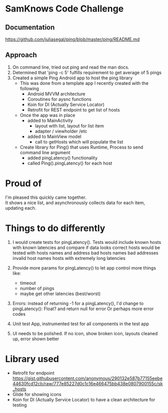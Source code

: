 # SamKnows Code Challenge

## Documentation
https://github.com/juliasegal/ping/blob/master/ping/README.md

 
## Approach
1. On command line, tried out ping and read the man docs.
2. Determined that 'ping -c 5' fulfills requirement to get average of 5 pings
3. Created a simple Ping Android app to host the ping library
    - This was done from a template app I recently created with the following 
        - Android MVVM architecture
        - Coroutines for aysnc functions
        - Koin for DI (Actually Service Locator)
        - Retrofit for REST endpoint to get list of hosts
    - Once the app was in place
        - added to MainActivity 
            - layout with list, layout for list item
            - adapter / viewholder /etc
        - added to MainView model
            - call to getHosts which will populate the list
    - Create library for Ping() that uses Runtime, Process to send command line argument
        - added pingLatency() functionality
        - called  Ping().pingLatency() for each host
 

# Proud of

I'm pleased this quickly came together.  
It shows a nice list, and asynchronously collects data for each item, updating each. 


# Things to do differently

1.  I would create tests for pingLatency().
    Tests would 
        include known hosts with known latencies and compare if data looks correct
        hosts would be tested with hosts names and address
        bad hosts names
        bad addresses
        invalid host names
        hosts with extremely long latencies
        
2. Provide more params for  pingLatency() to let app control more things like:
    - timeout
    - number of pings
    - maybe get other latencies (best/worst)
    
3. Errors: instead of returning -1 for a pingLatency(), I'd change to pingLatency(): Float? and return null for error
        Or perhaps more error codes
        
4. Unit test App, instrumented test for all components in the test app

5. UI needs to be polished.  If no icon, show broken icon, layouts cleaned up, error shown better

# Library used
- Retrofit for endpoint https://gist.githubusercontent.com/anonymous/290132e587b77155eebe44630fcd12cb/raw/777e85227d0c1c16e466475bb438e0807900155c/sk_hosts
- Glide for showing icons
- Koin for DI (Actually Service Locator) to have a clean architecture for testing
